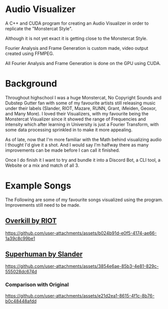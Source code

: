 # Audio Visualizer
A C++ and CUDA program for creating an Audio Visualizer in order to replicate the "Monstercat Style".

Although it is not yet exact it is getting close to the Monstercat Style.

Fourier Analysis and Frame Generation is custom made, video output created using FFMPEG.

All Fourier Analysis and Frame Generation is done on the GPU using CUDA.

# Background

Throughout highschool I was a huge Monstercat, No Copyright Sounds and Dubstep Gutter fan with some of my favourite artists still releasing music under their labels (Slander, RIOT, Mazare, RUNN, Grant, iMeiden, Geoxor, and Many More). I loved their Visualizers, with my favourite being the Monstercat Visualizer since it showed the range of Frequencies and intensity which after learning in University is just a Fourier Transform, with some data processing sprinkled in to make it more appealing.

As of late, now that I'm more familiar with the Math behind visualizing audio I thought I'd give it a shot. And I would say I'm halfway there as many improvements can be made before I can call it finished.

Once I do finish it I want to try and bundle it into a Discord Bot, a CLI tool, a Website or a mix and match of all 3.

# Example Songs
The Following are some of my favourite songs visualized using the program. Improvements still need to be made.

## [Overkill by RIOT](https://www.youtube.com/watch?v=A8pOVirjGF0)

https://github.com/user-attachments/assets/b024b91d-e0f5-4174-ae66-1a39c8c99be1

## [Superhuman by Slander](https://www.youtube.com/watch?v=-sHagClUhCI)

https://github.com/user-attachments/assets/3854e6ae-85b3-4e81-829c-555028dc674d

### Comparison with Original

https://github.com/user-attachments/assets/e21d2ea1-8615-4f1c-8b76-b0c48448afdd

